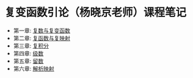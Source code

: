 # 复变函数引论（杨晓京老师）课程笔记

- 第一章: [复数与复变函数](第1章.pdf)
- 第二章: [复函数与复映射](第2章.pdf)
- 第三章: [复积分](第3章.pdf)
- 第四章: [级数](第4章.pdf)
- 第五章: [留数](第5章.pdf)
- 第六章: [解析映射](第6章.pdf)